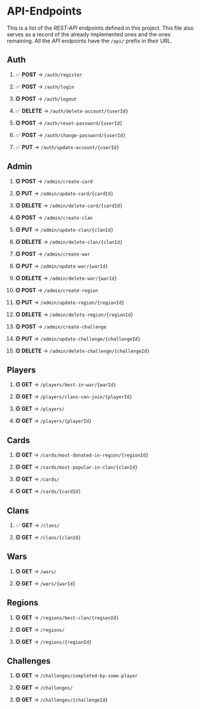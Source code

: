 # API-Endpoints

This is a list of the *REST-API* endpoints defined in this project. This file also serves as a record of the already implemented ones and the ones remaining. All the *API* endpoints have the `/api/` prefix in their URL.

## Auth

1. ✅ **POST** ->  `/auth/register`

2. ✅ **POST** ->  `/auth/login`

3. ❎ **POST** ->  `/auth/logout`

4. ✅ **DELETE** ->  `/auth/delete-account/{userId}`

5. ❎ **POST** ->  `/auth/reset-password/{userId}`

6. ✅ **POST** ->  `/auth/change-password/{userId}`

7. ✅ **PUT** ->  `/auth/update-account/{userId}`

## Admin

1. ❎ **POST** -> `/admin/create-card`

2. ❎ **PUT** -> `/admin/update-card/{cardId}`

3. ❎ **DELETE** -> `/admin/delete-card/{cardId}`

4. ❎ **POST** -> `/admin/create-clan`

5. ❎ **PUT** -> `/admin/update-clan/{clanId}`

6. ❎ **DELETE** -> `/admin/delete-clan/{clanId}`

7. ❎ **POST** -> `/admin/create-war`

8. ❎ **PUT** -> `/admin/update-war/{warId}`

9. ❎ **DELETE** -> `/admin/delete-war/{warId}`

10. ❎ **POST** -> `/admin/create-region`

11. ❎ **PUT** -> `/admin/update-region/{regionId}`

12. ❎ **DELETE** -> `/admin/delete-region/{regionId}`

13. ❎ **POST** -> `/admin/create-challenge`

14. ❎ **PUT** -> `/admin/update-challenge/{challengeId}`

15. ❎ **DELETE** -> `/admin/delete-challenge/{challengeId}`

## Players

1. ❎ **GET** ->  `/players/best-in-war/{warId}`

2. ❎ **GET** ->  `/players/clans-can-join/{playerId}`

3. ❎ **GET** ->  `/players/`

4. ❎ **GET** ->  `/players/{playerId}`

## Cards

1. ❎ **GET** ->  `/cards/most-donated-in-region/{regionId}`

2. ❎ **GET** ->  `/cards/most-popular-in-clan/{clanId}`

3. ❎ **GET** ->  `/cards/`

4. ❎ **GET** ->  `/cards/{cardId}`

## Clans

1. ✅ **GET** ->  `/clans/`

2. ❎ **GET** ->  `/clans/{clanId}`

## Wars

1. ❎ **GET** ->  `/wars/`

2. ❎ **GET** ->  `/wars/{warId}`

## Regions

1. ❎ **GET** ->  `/regions/best-clan/{regionId}`

2. ❎ **GET** ->  `/regions/`

3. ❎ **GET** ->  `/regions/{regionId}`

## Challenges

1. ❎ **GET** ->  `/challenges/completed-by-some-player`

2. ❎ **GET** ->  `/challenges/`

3. ❎ **GET** ->  `/challenges/{challengeId}`
